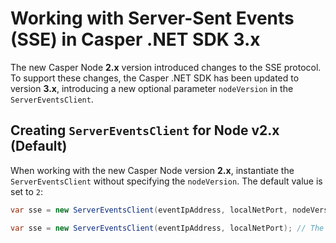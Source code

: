 # Working with Server-Sent Events (SSE) in Casper .NET SDK 3.x

The new Casper Node **2.x** version introduced changes to the SSE protocol. To support these changes, the Casper .NET SDK has been updated to version **3.x**, introducing a new optional parameter `nodeVersion` in the `ServerEventsClient`.

## Creating `ServerEventsClient` for Node v2.x (Default)

When working with the new Casper Node version **2.x**, instantiate the `ServerEventsClient` without specifying the `nodeVersion`. The default value is set to `2`:

```csharp
var sse = new ServerEventsClient(eventIpAddress, localNetPort, nodeVersion: 1); // For versions 1.x

var sse = new ServerEventsClient(eventIpAddress, localNetPort); // The default value is 2
```